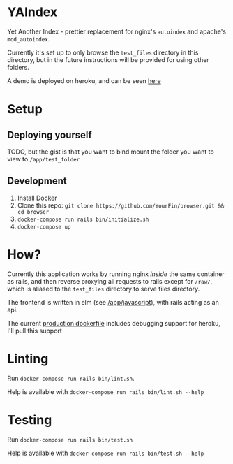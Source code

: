 # YAIndex
Yet Another Index - prettier replacement for nginx's `autoindex` and apache's `mod_autoindex`.

Currently it's set up to only browse the `test_files` directory in this directory, but in the future instructions will be provided for using other folders.

A demo is deployed on heroku, and can be seen [here](https://yaindex-example.herokuapp.com/)

# Setup
## Deploying yourself
TODO, but the gist is that you want to bind mount the folder you want to view to `/app/test_folder`

## Development
1. Install Docker
1. Clone this repo: `git clone https://github.com/YourFin/browser.git && cd browser`
1. `docker-compose run rails bin/initialize.sh`
1. `docker-compose up`

# How?

Currently this application works by running nginx _inside_ the same container as rails, and then reverse proxying all requests to rails except for `/raw/`, which is aliased to the `test_files` directory to serve files directory.

The frontend is written in elm (see [/app/javascript](/app/javascript)), with rails acting as an api.

The current [production dockerfile](/Dockerfile-prod) includes debugging support for heroku, I'll pull this support

# Linting
Run `docker-compose run rails bin/lint.sh`.

Help is available with `docker-compose run rails bin/lint.sh --help`

# Testing
Run `docker-compose run rails bin/test.sh`

Help is available with `docker-compose run rails bin/test.sh --help`
